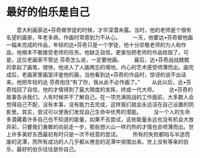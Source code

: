 # 最好的伯乐是自己
　　意大利画家达&#8226;芬奇做学徒的时候，才华深潜未露。当时，他的老师是个很有名望的画家，年老多病，作画时常感到力不从心。 
　　一天，他要达&#8226;芬奇替他画一幅未完成的作品，年轻的达&#8226;芬奇只是一个学徒，他十分崇敬老师的为人和作品，他根本不敢接受老师的任务。他缺乏自信，更害怕把老师的作品给毁了。可是，这位老画家不管达 芬奇怎么说，一定要他画。 
　　最后，达&#8226;芬奇战战兢兢的拿起了画笔，很快，他进入了人画两忘的境地，内心的艺术感受喷薄而出。画完成后，老画家里画室评鉴他的画，当他看到达&#8226;芬奇的作品时，惊讶的说不出话来。他把年轻的达 芬奇抱住“有了你，我从此不必作画了。” 
　　从此以后，达&#8226;芬奇找回了自信，他的才情得到了最大限度的发挥，终成一代大师。 
　　达&#8226;芬奇的故事告诉我们，人有时候并不了解自己。在一项充满挑战的工作面前，大多数人会觉得自己不配，没有本事，没有能力去完成，这样我们就会永远活在自己设置的阴影里。其实，尝试可以使我们发现自己生命中优秀的潜能。 
　　没一个人的生命多潜藏着许多自己也不知道的能量，如果不去尝试，这些能量永远也没有机会大放异彩。只要我们勇敢的向前走一步，那些想火山一样灼热的才情也会喷薄而出。世上许多美好东西最初有时只是一次不经意的尝试。 
　　所有的失败都陷与半途而废的泥潭，而所有成功的人几乎都从倦怠的泥潭中突围出来。世上没有等来的伯乐，最好的伯乐往往是你自己。
 